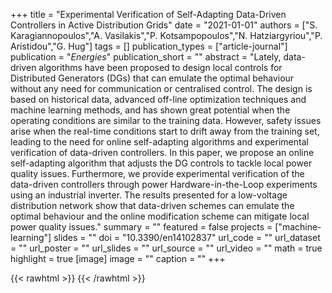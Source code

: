 +++
title = "Experimental Verification of Self-Adapting Data-Driven Controllers in Active Distribution Grids"
date = "2021-01-01"
authors = ["S. Karagiannopoulos","A. Vasilakis","P. Kotsampopoulos","N. Hatziargyriou","P. Aristidou","G. Hug"]
tags = []
publication_types = ["article-journal"]
publication = "_Energies_"
publication_short = ""
abstract = "Lately, data-driven algorithms have been proposed to design local controls for Distributed Generators (DGs) that can emulate the optimal behaviour without any need for communication or centralised control. The design is based on historical data, advanced off-line optimization techniques and machine learning methods, and has shown great potential when the operating conditions are similar to the training data. However, safety issues arise when the real-time conditions start to drift away from the training set, leading to the need for online self-adapting algorithms and experimental verification of data-driven controllers. In this paper, we propose an online self-adapting algorithm that adjusts the DG controls to tackle local power quality issues. Furthermore, we provide experimental verification of the data-driven controllers through power Hardware-in-the-Loop experiments using an industrial inverter. The results presented for a low-voltage distribution network show that data-driven schemes can emulate the optimal behaviour and the online modification scheme can mitigate local power quality issues."
summary = ""
featured = false
projects = ["machine-learning"]
slides = ""
doi = "10.3390/en14102837"
url_code = ""
url_dataset = ""
url_poster = ""
url_slides = ""
url_source = ""
url_video = ""
math = true
highlight = true
[image]
image = ""
caption = ""
+++

{{< rawhtml >}}
<a href="https://plu.mx/plum/a/?doi=10.3390/en14102837" class="plumx-details"></a>
{{< /rawhtml >}}
